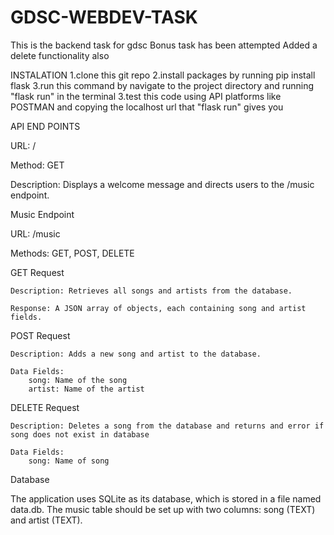 # GDSC-WEBDEV-TASK
This is the backend task for gdsc
Bonus task has been attempted
Added a delete functionality also

INSTALATION
1.clone this git repo
2.install packages by running pip install flask
3.run this command by navigate to the project directory and running "flask run" in the terminal
3.test this code using API platforms like POSTMAN and copying the localhost url that "flask  run" gives you

API END POINTS

URL: /

Method: GET

Description: Displays a welcome message and directs users to the /music endpoint.

Music Endpoint

URL: /music

Methods: GET, POST, DELETE

GET Request

    Description: Retrieves all songs and artists from the database.

    Response: A JSON array of objects, each containing song and artist fields.

POST Request

    Description: Adds a new song and artist to the database.

    Data Fields:
        song: Name of the song
        artist: Name of the artist

DELETE Request

    Description: Deletes a song from the database and returns and error if song does not exist in database

    Data Fields:
        song: Name of song

Database

The application uses SQLite as its database, which is stored in a file named data.db. The music table should be set up with two columns: song (TEXT) and artist (TEXT).

